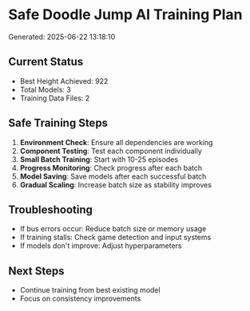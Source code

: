 # Safe Doodle Jump AI Training Plan

Generated: 2025-06-22 13:18:10

## Current Status
- Best Height Achieved: 922
- Total Models: 3
- Training Data Files: 2

## Safe Training Steps
1. **Environment Check**: Ensure all dependencies are working
2. **Component Testing**: Test each component individually
3. **Small Batch Training**: Start with 10-25 episodes
4. **Progress Monitoring**: Check progress after each batch
5. **Model Saving**: Save models after each successful batch
6. **Gradual Scaling**: Increase batch size as stability improves

## Troubleshooting
- If bus errors occur: Reduce batch size or memory usage
- If training stalls: Check game detection and input systems
- If models don't improve: Adjust hyperparameters

## Next Steps
- Continue training from best existing model
- Focus on consistency improvements

